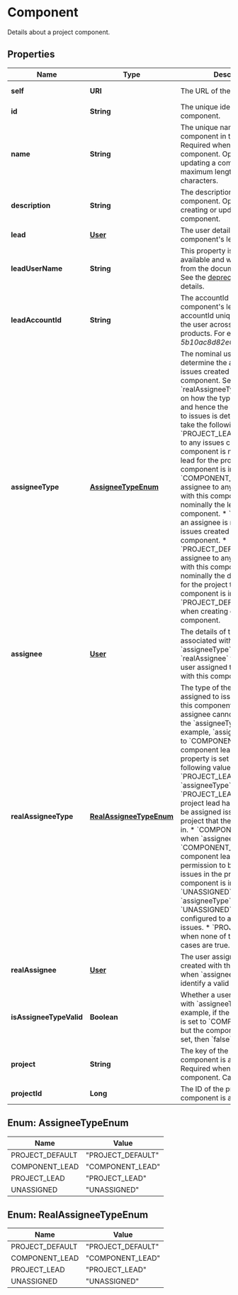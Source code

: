 

# Component

Details about a project component.

## Properties

Name | Type | Description | Notes
------------ | ------------- | ------------- | -------------
**self** | **URI** | The URL of the component. |  [optional] [readonly]
**id** | **String** | The unique identifier for the component. |  [optional] [readonly]
**name** | **String** | The unique name for the component in the project. Required when creating a component. Optional when updating a component. The maximum length is 255 characters. |  [optional]
**description** | **String** | The description for the component. Optional when creating or updating a component. |  [optional]
**lead** | [**User**](User.md) | The user details for the component&#39;s lead user. |  [optional] [readonly]
**leadUserName** | **String** | This property is no longer available and will be removed from the documentation soon. See the [deprecation notice](https://developer.atlassian.com/cloud/jira/platform/deprecation-notice-user-privacy-api-migration-guide/) for details. |  [optional]
**leadAccountId** | **String** | The accountId of the component&#39;s lead user. The accountId uniquely identifies the user across all Atlassian products. For example, *5b10ac8d82e05b22cc7d4ef5*. |  [optional]
**assigneeType** | [**AssigneeTypeEnum**](#AssigneeTypeEnum) | The nominal user type used to determine the assignee for issues created with this component. See &#x60;realAssigneeType&#x60; for details on how the type of the user, and hence the user, assigned to issues is determined. Can take the following values:   *  &#x60;PROJECT_LEAD&#x60; the assignee to any issues created with this component is nominally the lead for the project the component is in.  *  &#x60;COMPONENT_LEAD&#x60; the assignee to any issues created with this component is nominally the lead for the component.  *  &#x60;UNASSIGNED&#x60; an assignee is not set for issues created with this component.  *  &#x60;PROJECT_DEFAULT&#x60; the assignee to any issues created with this component is nominally the default assignee for the project that the component is in.  Default value: &#x60;PROJECT_DEFAULT&#x60;.   Optional when creating or updating a component. |  [optional]
**assignee** | [**User**](User.md) | The details of the user associated with &#x60;assigneeType&#x60;, if any. See &#x60;realAssignee&#x60; for details of the user assigned to issues created with this component. |  [optional] [readonly]
**realAssigneeType** | [**RealAssigneeTypeEnum**](#RealAssigneeTypeEnum) | The type of the assignee that is assigned to issues created with this component, when an assignee cannot be set from the &#x60;assigneeType&#x60;. For example, &#x60;assigneeType&#x60; is set to &#x60;COMPONENT_LEAD&#x60; but no component lead is set. This property is set to one of the following values:   *  &#x60;PROJECT_LEAD&#x60; when &#x60;assigneeType&#x60; is &#x60;PROJECT_LEAD&#x60; and the project lead has permission to be assigned issues in the project that the component is in.  *  &#x60;COMPONENT_LEAD&#x60; when &#x60;assignee&#x60;Type is &#x60;COMPONENT_LEAD&#x60; and the component lead has permission to be assigned issues in the project that the component is in.  *  &#x60;UNASSIGNED&#x60; when &#x60;assigneeType&#x60; is &#x60;UNASSIGNED&#x60; and Jira is configured to allow unassigned issues.  *  &#x60;PROJECT_DEFAULT&#x60; when none of the preceding cases are true. |  [optional] [readonly]
**realAssignee** | [**User**](User.md) | The user assigned to issues created with this component, when &#x60;assigneeType&#x60; does not identify a valid assignee. |  [optional] [readonly]
**isAssigneeTypeValid** | **Boolean** | Whether a user is associated with &#x60;assigneeType&#x60;. For example, if the &#x60;assigneeType&#x60; is set to &#x60;COMPONENT_LEAD&#x60; but the component lead is not set, then &#x60;false&#x60; is returned. |  [optional] [readonly]
**project** | **String** | The key of the project the component is assigned to. Required when creating a component. Can&#39;t be updated. |  [optional]
**projectId** | **Long** | The ID of the project the component is assigned to. |  [optional] [readonly]



## Enum: AssigneeTypeEnum

Name | Value
---- | -----
PROJECT_DEFAULT | &quot;PROJECT_DEFAULT&quot;
COMPONENT_LEAD | &quot;COMPONENT_LEAD&quot;
PROJECT_LEAD | &quot;PROJECT_LEAD&quot;
UNASSIGNED | &quot;UNASSIGNED&quot;



## Enum: RealAssigneeTypeEnum

Name | Value
---- | -----
PROJECT_DEFAULT | &quot;PROJECT_DEFAULT&quot;
COMPONENT_LEAD | &quot;COMPONENT_LEAD&quot;
PROJECT_LEAD | &quot;PROJECT_LEAD&quot;
UNASSIGNED | &quot;UNASSIGNED&quot;



